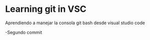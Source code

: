 # Learning git in VSC

Aprendiendo a manejar la consola git bash desde visual studio code

-Segundo commit
